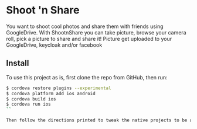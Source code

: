 Shoot 'n Share
==============
You want to shoot cool photos and share them with friends using GoogleDrive.
With ShootnShare you can take picture, browse your camera roll, pick a picture to share and share it!
Picture get uploaded to your GoogleDrive, keycloak and/or facebook

## Install

To use this project as is, first clone the repo from GitHub, then run:

```bash
$ cordova restore plugins --experimental
$ cordova platform add ios android
$ cordova build ios
$ cordova run ios
``

Then follow the directions printed to tweak the native projects to be able to use the oauth plugin.